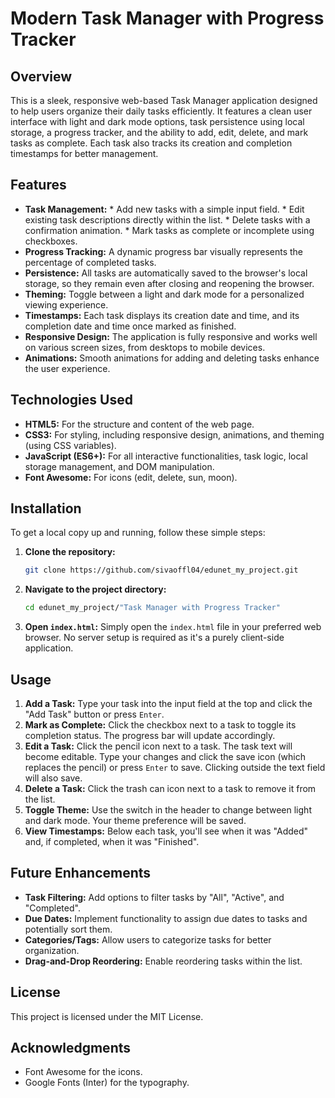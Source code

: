  # Modern Task Manager with Progress Tracker

 ## Overview

 This is a sleek, responsive web-based Task Manager application designed to help users organize their daily tasks efficiently. It features a clean user interface with light and dark mode options, task persistence using local storage, a progress tracker, and the ability to add, edit, delete, and mark tasks as complete. Each task also tracks its creation and completion timestamps for better management.

 ## Features

 *   **Task Management:**
    *   Add new tasks with a simple input field.
    *   Edit existing task descriptions directly within the list.
    *   Delete tasks with a confirmation animation.
    *   Mark tasks as complete or incomplete using checkboxes.
 *   **Progress Tracking:** A dynamic progress bar visually represents the percentage of completed tasks.
 *   **Persistence:** All tasks are automatically saved to the browser's local storage, so they remain even after closing and reopening the browser.
 *   **Theming:** Toggle between a light and dark mode for a personalized viewing experience.
 *   **Timestamps:** Each task displays its creation date and time, and its completion date and time once marked as finished.
 *   **Responsive Design:** The application is fully responsive and works well on various screen sizes, from desktops to mobile devices.
 *   **Animations:** Smooth animations for adding and deleting tasks enhance the user experience.

 ## Technologies Used

 *   **HTML5:** For the structure and content of the web page.
 *   **CSS3:** For styling, including responsive design, animations, and theming (using CSS variables).
 *   **JavaScript (ES6+):** For all interactive functionalities, task logic, local storage management, and DOM manipulation.
 *   **Font Awesome:** For icons (edit, delete, sun, moon).

 ## Installation

 To get a local copy up and running, follow these simple steps:

 1.  **Clone the repository:**
     ```bash
     git clone https://github.com/sivaoffl04/edunet_my_project.git
     ```
 2.  **Navigate to the project directory:**
     ```bash
     cd edunet_my_project/"Task Manager with Progress Tracker"
     ```
 3.  **Open `index.html`:** Simply open the `index.html` file in your preferred web browser. No server setup is required as it's a purely client-side application.

 ## Usage

 1.  **Add a Task:** Type your task into the input field at the top and click the "Add Task" button or press `Enter`.
 2.  **Mark as Complete:** Click the checkbox next to a task to toggle its completion status. The progress bar will update accordingly.
 3.  **Edit a Task:** Click the pencil icon next to a task. The task text will become editable. Type your changes and click the save icon (which replaces the pencil) or press `Enter` to save. Clicking outside the text field will also save.
 4.  **Delete a Task:** Click the trash can icon next to a task to remove it from the list.
 5.  **Toggle Theme:** Use the switch in the header to change between light and dark mode. Your theme preference will be saved.
 6.  **View Timestamps:** Below each task, you'll see when it was "Added" and, if completed, when it was "Finished".

 ## Future Enhancements

 *   **Task Filtering:** Add options to filter tasks by "All", "Active", and "Completed".
 *   **Due Dates:** Implement functionality to assign due dates to tasks and potentially sort them.
 *   **Categories/Tags:** Allow users to categorize tasks for better organization.
 *   **Drag-and-Drop Reordering:** Enable reordering tasks within the list.

 ## License

 This project is licensed under the MIT License.

 ## Acknowledgments

 *   Font Awesome for the icons.
 *   Google Fonts (Inter) for the typography.